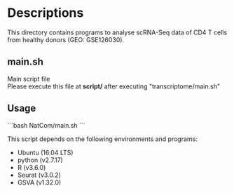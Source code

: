 # Descriptions

This directory contains programs to analyse scRNA-Seq data of CD4 T cells from healthy donors (GEO: GSE126030).


## main.sh
Main script file  
Please execute this file at **script/** after executing "transcriptome/main.sh"

## Usage
´´´bash NatCom/main.sh
´´´

This script depends on the following environments and programs:
* Ubuntu (16.04 LTS)
* python (v2.7.17)
* R (v3.6.0)
* Seurat (v3.0.2)
* GSVA (v1.32.0)


